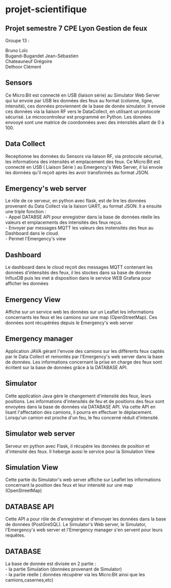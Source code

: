 # projet-scientifique
## Projet semestre 7 CPE Lyon Gestion de feux

<p>Groupe 13 :<br>

Bruno Loïc<br>
Bugand-Bugandet Jean-Sébastien<br>
Chateauneuf Grégoire<br>
Dethoor Clément</P>

## Sensors
<p>Ce Micro:Bit est connecté en USB (liaison série) au Simulator Web Server qui lui envoie par USB les données des feux au format (colonne, ligne, intensité), ces données proviennent de la base de donée simulator. Il envoie ces données via la liaison RF vers le DataCollect, en utilisant un protocole sécurisé. Le microcontroleur est programmé en Python. Les données envooyé sont une matrice de coordonnées avec des intensités allant de 0 à 100.</p>

## Data Collect
<p> Receptionne les données du Sensors via liaison RF, via protocole sécurisé, les informations des intensités et emplacement des feux. Ce Micro:Bit est connecté en USB ( Liaison Série ) au Emergency's Web Server, il lui envoie les données qu'il reçoit après les avoir transformés au format JSON.</p>

## Emergency's web server
<p>Le rôle de ce serveur, en python avec flask, est de lire les données provenant du Data Collect via la liaison UART, au format JSON. Il a ensuite une triple fonction : <br>
 - Appel DATABSE API pour enregistrer dans la base de données réelle les valeurs et emplacements des intensités des feux reçus.<br>
 - Envoyer par messages MQTT les valeurs des instensités des feux au Dashboard dans le cloud.<br>
 - Permet l'Emergency's view</p>

## Dashboard
<p>Le dashboard dans le cloud reçoit des messages MQTT contenant les données d'intensités des feux, il les stockes dans sa base de donnée InfluxDB puis les met à disposition dans le service WEB Grafana pour afficher les données</p>

## Emergency View
<p>Affiche sur un service web les données sur un Leaflet les informations concernants les feux et les camions sur une map (OpenStreetMap). Ces données sont récupérées depuis le Emergency's web server</p>

## Emergency manager
<p>Application JAVA gérant l'envoie des camions sur les différents feux captés par le Data Collect et remontés par l'Emergency's web server dans la base de données. Les informations concernant la prise en charge des feux sont écritent sur la base de données grâce à la DATABASE API.</p>

## Simulator
<p>Cette application Java gère le changement d'intensité des feux, leurs positions. Les informations d'intensités de feu et de positions des feux sont envoyées dans la base de données via DATABASE API. Via cette API en lisant l'affectation des camions, il pourra en effectuer le déplacement. Lorsqu'un camion est proche d'un feu, le feu concerné réduit d'intensité. </p>

## Simulator web server
<p>Serveur en python avec Flask, il récupère les données de position et d'intensité des feux. Il heberge aussi le service pour la Simulation View </p>

## Simulation View
<p>Cette partie du Simulator's web server affiche sur Leaflet les informations concernant la position des feux et leur intensité sur une map (OpenStreetMap)</p>

## DATABASE API
<p>Cette API a pour rôle de d'enregistrer et d'envoyer les données dans la base de données (PostGreSQL). Le Simulator's Web server, le Simulator, l'Emergency's web server et l'Emergency manager s'en servent pour leurs requêtes.</p>

## DATABASE
<p>La base de donnée est divisée en 2 partie :<br>
- la partie Simulation (données provenant de Simulator)<br>
- la partie réelle ( données récupérer via les Micro:Bit ainsi que les camions,casernes,etc)</p>